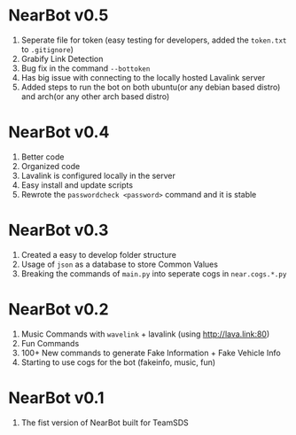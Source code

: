 # NearBot v0.5

1. Seperate file for token (easy testing for developers, added the `token.txt` to `.gitignore`)
2. Grabify Link Detection
3. Bug fix in the command `--bottoken`
4. Has big issue with connecting to the locally hosted Lavalink server
5. Added steps to run the bot on both ubuntu(or any debian based distro) and arch(or any other arch based distro)

# NearBot v0.4

1. Better code
2. Organized code
3. Lavalink is configured locally in the server
4. Easy install and update scripts
5. Rewrote the `passwordcheck <password>` command and it is stable

# NearBot v0.3

1. Created a easy to develop folder structure
2. Usage of `json` as a database to store Common Values
3. Breaking the commands of `main.py` into seperate cogs in `near.cogs.*.py`

# NearBot v0.2

1. Music Commands with `wavelink` + lavalink (using http://lava.link:80)
2. Fun Commands
3. 100+ New commands to generate Fake Information + Fake Vehicle Info
4. Starting to use cogs for the bot (fakeinfo, music, fun)

# NearBot v0.1

1. The fist version of NearBot built for TeamSDS
